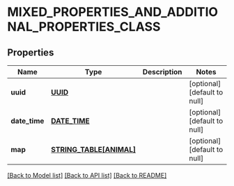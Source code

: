 # MIXED_PROPERTIES_AND_ADDITIONAL_PROPERTIES_CLASS

## Properties
Name | Type | Description | Notes
------------ | ------------- | ------------- | -------------
**uuid** | [**UUID**](UUID.md) |  | [optional] [default to null]
**date_time** | [**DATE_TIME**](DATE_TIME.md) |  | [optional] [default to null]
**map** | [**STRING_TABLE[ANIMAL]**](Animal.md) |  | [optional] [default to null]

[[Back to Model list]](../README.md#documentation-for-models) [[Back to API list]](../README.md#documentation-for-api-endpoints) [[Back to README]](../README.md)


